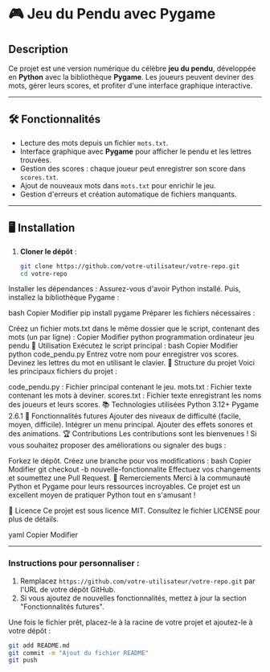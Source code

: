 # 🎮 Jeu du Pendu avec Pygame

## Description
Ce projet est une version numérique du célèbre **jeu du pendu**, développée en **Python** avec la bibliothèque **Pygame**. Les joueurs peuvent deviner des mots, gérer leurs scores, et profiter d'une interface graphique interactive.

---

## 🛠️ Fonctionnalités
- Lecture des mots depuis un fichier `mots.txt`.
- Interface graphique avec **Pygame** pour afficher le pendu et les lettres trouvées.
- Gestion des scores : chaque joueur peut enregistrer son score dans `scores.txt`.
- Ajout de nouveaux mots dans `mots.txt` pour enrichir le jeu.
- Gestion d'erreurs et création automatique de fichiers manquants.

---

## 🖥️ Installation
1. **Cloner le dépôt** :
   ```bash
   git clone https://github.com/votre-utilisateur/votre-repo.git
   cd votre-repo
Installer les dépendances : Assurez-vous d'avoir Python installé. Puis, installez la bibliothèque Pygame :

bash
Copier
Modifier
pip install pygame
Préparer les fichiers nécessaires :

Créez un fichier mots.txt dans le même dossier que le script, contenant des mots (un par ligne) :
Copier
Modifier
python
programmation
ordinateur
jeu
pendu
🚀 Utilisation
Exécutez le script principal :
bash
Copier
Modifier
python code_pendu.py
Entrez votre nom pour enregistrer vos scores.
Devinez les lettres du mot en utilisant le clavier.
🧩 Structure du projet
Voici les principaux fichiers du projet :

code_pendu.py : Fichier principal contenant le jeu.
mots.txt : Fichier texte contenant les mots à deviner.
scores.txt : Fichier texte enregistrant les noms des joueurs et leurs scores.
📚 Technologies utilisées
Python 3.12+
Pygame 2.6.1
🔧 Fonctionnalités futures
Ajouter des niveaux de difficulté (facile, moyen, difficile).
Intégrer un menu principal.
Ajouter des effets sonores et des animations.
🏆 Contributions
Les contributions sont les bienvenues ! Si vous souhaitez proposer des améliorations ou signaler des bugs :

Forkez le dépôt.
Créez une branche pour vos modifications :
bash
Copier
Modifier
git checkout -b nouvelle-fonctionnalite
Effectuez vos changements et soumettez une Pull Request.
🙌 Remerciements
Merci à la communauté Python et Pygame pour leurs ressources incroyables. Ce projet est un excellent moyen de pratiquer Python tout en s'amusant !

📄 Licence
Ce projet est sous licence MIT. Consultez le fichier LICENSE pour plus de détails.

yaml
Copier
Modifier

---

### **Instructions pour personnaliser :**
1. Remplacez `https://github.com/votre-utilisateur/votre-repo.git` par l'URL de votre dépôt GitHub.
2. Si vous ajoutez de nouvelles fonctionnalités, mettez à jour la section "Fonctionnalités futures".

Une fois le fichier prêt, placez-le à la racine de votre projet et ajoutez-le à votre dépôt :
```bash
git add README.md
git commit -m "Ajout du fichier README"
git push